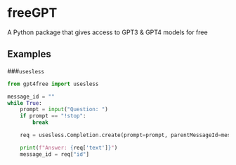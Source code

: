 # freeGPT
A Python package that gives access to GPT3 &amp; GPT4 models for free
## Examples
###`usesless` <a name="example-usesless"></a>
```python
from gpt4free import usesless

message_id = ""
while True:
    prompt = input("Question: ")
    if prompt == "!stop":
        break

    req = usesless.Completion.create(prompt=prompt, parentMessageId=message_id)

    print(f"Answer: {req['text']}")
    message_id = req["id"]
```
